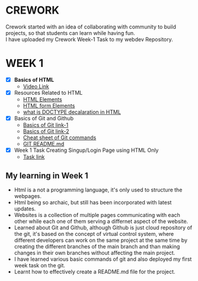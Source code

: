 # **CREWORK** 
Crework started with an idea of collaborating with community to build projects, so that students can learn while having fun. 
<br> I have uploaded my Crework Week-1 Task to my webdev Repository.

# **WEEK 1**
- [x] **Basics of HTML** 
  - [Video Link](https://www.youtube.com/watch?v=mU6anWqZJcc)
- [x] Resources Related to HTML
     - [HTML Elements](https://www.w3schools.com/html/html_elements.asp)
     - [HTML form Elements](https://www.w3schools.com/html/html_forms.asp)
     - [what is DOCTYPE decalaration in HTML](https://www.freecodecamp.org/news/what-is-the-doctype-declaration-in-html/)
- [x] Basics of Git and Github
    - [Basics of Git link-1](https://youtu.be/apGV9Kg7ics)
    - [Basics of Git link-2](https://www.youtube.com/watch?v=RGOj5yH7evk)
    - [Cheat sheet of Git commands](https://github.com/Shineuptillast/WEB_DEV/blob/main/WEEK_1_TASK_CRE/images/git%20hub.jpg)
    - [GIT README.md](https://docs.github.com/en/get-started/writing-on-github/getting-started-with-writing-and-formatting-on-github/basic-writing-and-formatting-syntax)
- [x] Week 1 Task Creating Singup/Login Page using HTML Only
    -  [Task link](https://github.com/Shineuptillast/WEB_DEV/tree/main/WEEK_1_TASK_CRE)
 ## My learning in Week 1
   - Html is a not a programming language, it's only used to structure the webpages.
   - Html being so archaic, but still has been incorporated with latest updates.
   - Websites is a collection of multiple pages communicating with each other while each one of them serving a differnet aspect of the website.
   - Learned about Git and Github, although Github is just cloud repository of the git, it's based on the concept of virtual control system, where different developers can work on the same project at the same time by creating the different branches of the main branch and than making changes in their own branches without affecting the main project.
   - I have learned various basic commands of git and also deployed my first week task on the git.
   - Learnt how to effectively create a README.md file for the project.
